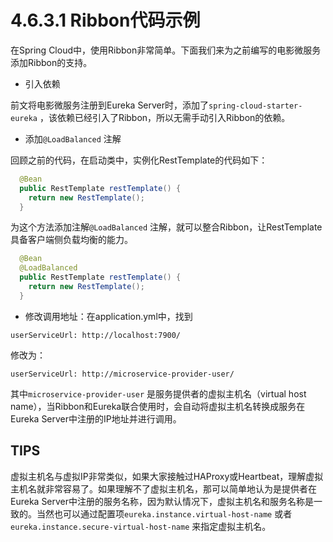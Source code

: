 # 4.6.3.1 Ribbon代码示例

在Spring Cloud中，使用Ribbon非常简单。下面我们来为之前编写的电影微服务添加Ribbon的支持。

* 引入依赖


前文将电影微服务注册到Eureka Server时，添加了`spring-cloud-starter-eureka` ，该依赖已经引入了Ribbon，所以无需手动引入Ribbon的依赖。

* 添加`@LoadBalanced` 注解

回顾之前的代码，在启动类中，实例化RestTemplate的代码如下：

```java
  @Bean
  public RestTemplate restTemplate() {
    return new RestTemplate();
  }
```

为这个方法添加注解`@LoadBalanced` 注解，就可以整合Ribbon，让RestTemplate具备客户端侧负载均衡的能力。

```java
  @Bean
  @LoadBalanced
  public RestTemplate restTemplate() {
    return new RestTemplate();
  }
```

* 修改调用地址：在application.yml中，找到

```
userServiceUrl: http://localhost:7900/
```

修改为：

```
userServiceUrl: http://microservice-provider-user/
```

其中`microservice-provider-user` 是服务提供者的虚拟主机名（virtual host name），当Ribbon和Eureka联合使用时，会自动将虚拟主机名转换成服务在Eureka Server中注册的IP地址并进行调用。





##  TIPS 

虚拟主机名与虚拟IP非常类似，如果大家接触过HAProxy或Heartbeat，理解虚拟主机名就非常容易了。如果理解不了虚拟主机名，那可以简单地认为是提供者在Eureka Server中注册的服务名称，因为默认情况下，虚拟主机名和服务名称是一致的。当然也可以通过配置项`eureka.instance.virtual-host-name`  或者`eureka.instance.secure-virtual-host-name` 来指定虚拟主机名。